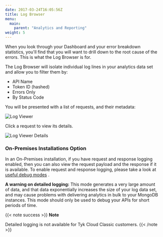 ```yaml
---
date: 2017-03-24T16:05:56Z
title: Log Browser
menu:
  main:
    parent: "Analytics and Reporting"
weight: 5
---
```


When you look through your Dashboard and your error breakdown statistics, you'll find that you will want to drill down to the root cause of the errors. This is what the Log Browser is for.

The Log Browser will isolate individual log lines in your analytics data set and allow you to filter them by:

* API Name
* Token ID (hashed)
* Errors Only
* By Status Code

You will be presented with a list of requests, and their metadata:

![Log Viewer](/docs/img/2.10/log_browser.png)

Click a request to view its details.

![Log Viewer Details](/docs/img/2.10/log_browser_selected.png)

### On-Premises Installations Option

In an On-Premises installation, if you have request and response logging enabled, then you can also view the request payload and the response if it is available.
To enable request and response logging, please take a look at [useful debug modes](/docs/analytics-and-reporting/useful-debug-modes/) .

**A warning on detailed logging:** This mode generates a very large amount of data, and that data exponentially increases the size of your log data set, and may cause problems with delivering analytics in bulk to your MongoDB instances. This mode should only be used to debug your APIs for short periods of time.

{{< note success >}}
**Note**  

Detailed logging is not available for Tyk Cloud Classic customers.
{{< /note >}}

